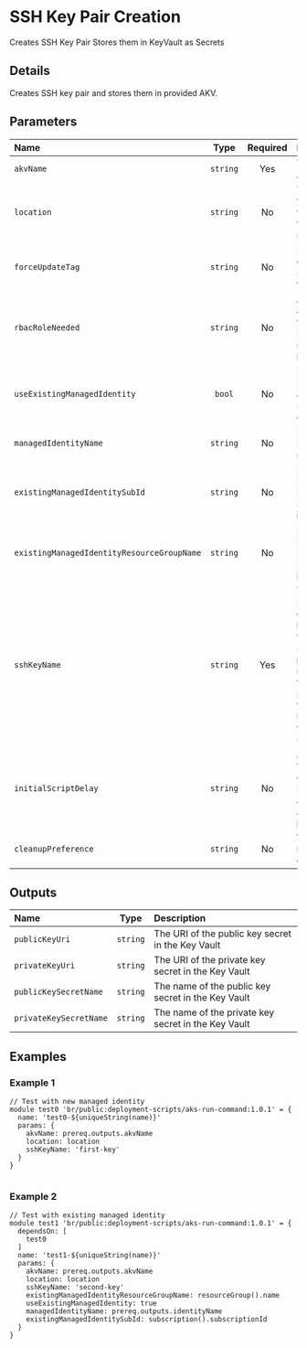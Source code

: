 # SSH Key Pair Creation

Creates SSH Key Pair Stores them in KeyVault as Secrets

## Details

Creates SSH key pair and stores them in provided AKV.

## Parameters

| Name                                       | Type     | Required | Description                                                                                                                                                                                                   |
| :----------------------------------------- | :------: | :------: | :------------------------------------------------------------------------------------------------------------------------------------------------------------------------------------------------------------ |
| `akvName`                                  | `string` | Yes      | The name of the Azure Key Vault                                                                                                                                                                               |
| `location`                                 | `string` | No       | The location of the Key Vault and where to deploy the module resources to                                                                                                                                     |
| `forceUpdateTag`                           | `string` | No       | How the deployment script should be forced to execute                                                                                                                                                         |
| `rbacRoleNeeded`                           | `string` | No       | Azure RoleId that are required for the DeploymentScript resource to import images                                                                                                                             |
| `useExistingManagedIdentity`               | `bool`   | No       | Does the Managed Identity already exists, or should be created                                                                                                                                                |
| `managedIdentityName`                      | `string` | No       | Name of the Managed Identity resource                                                                                                                                                                         |
| `existingManagedIdentitySubId`             | `string` | No       | For an existing Managed Identity, the Subscription Id it is located in                                                                                                                                        |
| `existingManagedIdentityResourceGroupName` | `string` | No       | For an existing Managed Identity, the Resource Group it is located in                                                                                                                                         |
| `sshKeyName`                               | `string` | Yes      | The name of the SSH Key to be created.<br />if name is my-virtual-machine-ssh then the private key will be named my-virtual-machine-sshprivate and the public key will be named my-virtual-machine-sshpublic. |
| `initialScriptDelay`                       | `string` | No       | A delay before the script import operation starts. Primarily to allow Azure AAD Role Assignments to propagate                                                                                                 |
| `cleanupPreference`                        | `string` | No       | When the script resource is cleaned up                                                                                                                                                                        |

## Outputs

| Name                   | Type     | Description                                         |
| :--------------------- | :------: | :-------------------------------------------------- |
| `publicKeyUri`         | `string` | The URI of the public key secret in the Key Vault   |
| `privateKeyUri`        | `string` | The URI of the private key secret in the Key Vault  |
| `publicKeySecretName`  | `string` | The name of the public key secret in the Key Vault  |
| `privateKeySecretName` | `string` | The name of the private key secret in the Key Vault |

## Examples

### Example 1

```bicep
// Test with new managed identity
module test0 'br/public:deployment-scripts/aks-run-command:1.0.1' = {
  name: 'test0-${uniqueString(name)}'
  params: {
    akvName: prereq.outputs.akvName
    location: location
    sshKeyName: 'first-key'
  }
}


```

### Example 2

```bicep
// Test with existing managed identity
module test1 'br/public:deployment-scripts/aks-run-command:1.0.1' = {
  dependsOn: [
    test0
  ]
  name: 'test1-${uniqueString(name)}'
  params: {
    akvName: prereq.outputs.akvName
    location: location
    sshKeyName: 'second-key'
    existingManagedIdentityResourceGroupName: resourceGroup().name
    useExistingManagedIdentity: true
    managedIdentityName: prereq.outputs.identityName
    existingManagedIdentitySubId: subscription().subscriptionId
  }
}
```